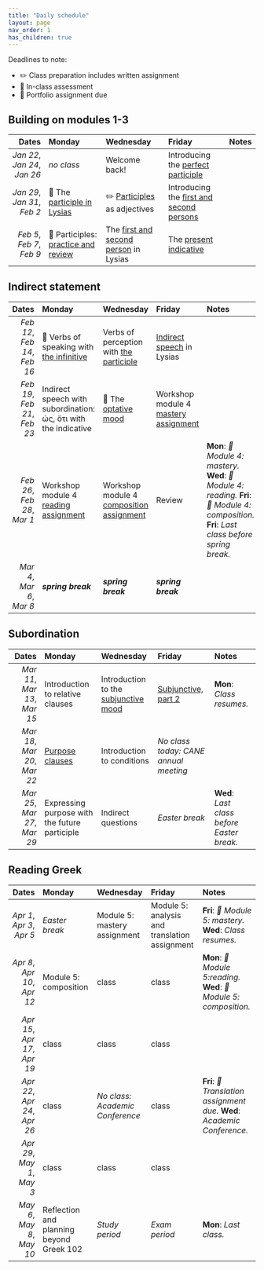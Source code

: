 ```yaml
---
title: "Daily schedule"
layout: page
nav_order: 1
has_children: true
---
```



Deadlines to note:


- ✏️ Class preparation includes written assignment
- 🔬 In-class assessment
- 📜  Portfolio assignment due





## Building on modules 1-3

| Dates | Monday | Wednesday | Friday | Notes |
| ---: | :--- | :--- | :--- | :--- |
| *Jan 22*, *Jan 24*, *Jan 26* | *no class* | Welcome back! | Introducing the [perfect participle](../classes/pftptcpl/) |  |
| *Jan 29*, *Jan 31*, *Feb 2* | 🔬 The [participle in Lysias](../classes/ptcpls-lysias/) | ✏️ [Participles](../classes/ptcpls-substantives/)  as adjectives | Introducing the [first and second persons](../classes/first-second/) |  |
| *Feb 5*, *Feb 7*, *Feb 9* | 🔬  Participles: [practice and review](../classes/participles-practice/) | The [first and second person](../classes/first-second-lysias/) in Lysias | The [present indicative](../classes/present/) |  |

## Indirect statement

| Dates | Monday | Wednesday | Friday | Notes |
| ---: | :--- | :--- | :--- | :--- |
| *Feb 12*, *Feb 14*, *Feb 16* | 🔬 Verbs of speaking with [the infinitive](../classes/indirect-infin/) | Verbs of perception with [the participle](../classes/indirect-ptcpl/) | [Indirect speech](../classes/lys-1-14/) in Lysias |  |
| *Feb 19*, *Feb 21*, *Feb 23* | Indirect speech with subordination: ὡς, ὅτι with the indicative | 🔬 The [optative mood](../classes/optative/)  | Workshop module 4 [mastery assignment](../classes/mod4mastery/) |  |
| *Feb 26*, *Feb 28*, *Mar 1* | Workshop module 4 [reading assignment](../classes/mod4reading/) | Workshop module 4 [composition assignment](../classes/mod4composition/) | Review | **Mon**: *📜 Module 4: mastery.* **Wed**: *📜 Module 4: reading.* **Fri**: *📜 Module 4: composition.* **Fri**: *Last class before spring break.* |
| *Mar 4*, *Mar 6*, *Mar 8* | ***spring break*** | ***spring break*** | ***spring break*** |  |

## Subordination

| Dates | Monday | Wednesday | Friday | Notes |
| ---: | :--- | :--- | :--- | :--- |
| *Mar 11*, *Mar 13*, *Mar 15* | Introduction to relative clauses | Introduction to the [subjunctive mood](../classes/subjunctive/) | [Subjunctive, part 2](../classes/subj+review/) | **Mon**: *Class resumes.* |
| *Mar 18*, *Mar 20*, *Mar 22* | [Purpose clauses](../classes/purpose/) | Introduction to conditions | *No class today: CANE annual meeting* |  |
| *Mar 25*, *Mar 27*, *Mar 29* | Expressing purpose with the future participle | Indirect questions | *Easter break* | **Wed**: *Last class before Easter break.* |

## Reading Greek

| Dates | Monday | Wednesday | Friday | Notes |
| ---: | :--- | :--- | :--- | :--- |
| *Apr 1*, *Apr 3*, *Apr 5* | *Easter break* | Module 5: mastery assignment | Module 5: analysis and translation assignment | **Fri**: *📜 Module 5: mastery.* **Wed**: *Class resumes.* |
| *Apr 8*, *Apr 10*, *Apr 12* | Module 5: composition | class | class | **Mon**: *📜 Module 5:reading.* **Wed**: *📜 Module 5: composition.* |
| *Apr 15*, *Apr 17*, *Apr 19* | class | class | class |  |
| *Apr 22*, *Apr 24*, *Apr 26* | class | *No class: Academic Conference* | class | **Fri**: *📜 Translation assignment due.* **Wed**: *Academic Conference.* |
| *Apr 29*, *May 1*, *May 3* | class | class | class |  |
| *May 6*, *May 8*, *May 10* | Reflection and planning beyond Greek 102 | *Study period* | *Exam period* | **Mon**: *Last class.* |